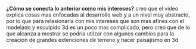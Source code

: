 **¿Cómo se conecta lo anterior como mis intereses?**
creo que el video explica cosas mas enfocadas al desarrollo web y a un nivel muy abstracto, por lo que para relasionarla con mis intereses que son mas afines con el modelado y esculpido 3d es un poco mas complicado, pero creo que de lo que alcanza a mostrar se podria utilzar con algunos cambios para la creacion de grandes extenciones de terreno y hacer paisajismo en 3d 
